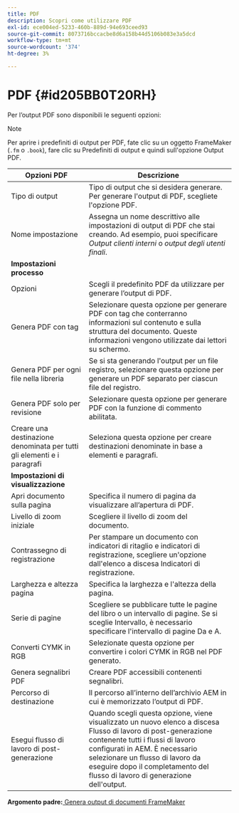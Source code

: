 ```yaml
---
title: PDF
description: Scopri come utilizzare PDF
exl-id: ece004ed-5233-460b-889d-94e693ceed93
source-git-commit: 8073716bccacbe8d6a158b44d5106b083e3a5dcd
workflow-type: tm+mt
source-wordcount: '374'
ht-degree: 3%

---
```


# PDF {#id205BB0T20RH}

Per l’output PDF sono disponibili le seguenti opzioni:

>[!NOTE]
>
> Per aprire i predefiniti di output per PDF, fate clic su un oggetto FrameMaker \(`.fm` o `.book`\), fare clic su Predefiniti di output e quindi sull&#39;opzione Output PDF.

| Opzioni PDF | Descrizione |
|-----------|-----------|
| Tipo di output | Tipo di output che si desidera generare. Per generare l&#39;output di PDF, scegliete l&#39;opzione PDF. |
| Nome impostazione | Assegna un nome descrittivo alle impostazioni di output di PDF che stai creando. Ad esempio, puoi specificare *Output clienti interni* o *output degli utenti finali*. |
| **Impostazioni processo** |
| Opzioni | Scegli il predefinito PDF da utilizzare per generare l’output di PDF. |
| Genera PDF con tag | Selezionare questa opzione per generare PDF con tag che conterranno informazioni sul contenuto e sulla struttura del documento. Queste informazioni vengono utilizzate dai lettori su schermo. |
| Genera PDF per ogni file nella libreria | Se si sta generando l&#39;output per un file registro, selezionare questa opzione per generare un PDF separato per ciascun file del registro. |
| Genera PDF solo per revisione | Selezionare questa opzione per generare PDF con la funzione di commento abilitata. |
| Creare una destinazione denominata per tutti gli elementi e i paragrafi | Seleziona questa opzione per creare destinazioni denominate in base a elementi e paragrafi. |
| **Impostazioni di visualizzazione** |
| Apri documento sulla pagina | Specifica il numero di pagina da visualizzare all’apertura di PDF. |
| Livello di zoom iniziale | Scegliere il livello di zoom del documento. |
| Contrassegno di registrazione | Per stampare un documento con indicatori di ritaglio e indicatori di registrazione, scegliere un&#39;opzione dall&#39;elenco a discesa Indicatori di registrazione. |
| Larghezza e altezza pagina | Specifica la larghezza e l&#39;altezza della pagina. |
| Serie di pagine | Scegliere se pubblicare tutte le pagine del libro o un intervallo di pagine. Se si sceglie Intervallo, è necessario specificare l&#39;intervallo di pagine Da e A. |
| Converti CYMK in RGB | Selezionate questa opzione per convertire i colori CYMK in RGB nel PDF generato. |
| Genera segnalibri PDF | Creare PDF accessibili contenenti segnalibri. |
| Percorso di destinazione | Il percorso all’interno dell’archivio AEM in cui è memorizzato l’output di PDF. |
| Esegui flusso di lavoro di post-generazione | Quando scegli questa opzione, viene visualizzato un nuovo elenco a discesa Flusso di lavoro di post-generazione contenente tutti i flussi di lavoro configurati in AEM. È necessario selezionare un flusso di lavoro da eseguire dopo il completamento del flusso di lavoro di generazione dell&#39;output. |

**Argomento padre:**[ Genera output di documenti FrameMaker](fm-output-generatation.md)
